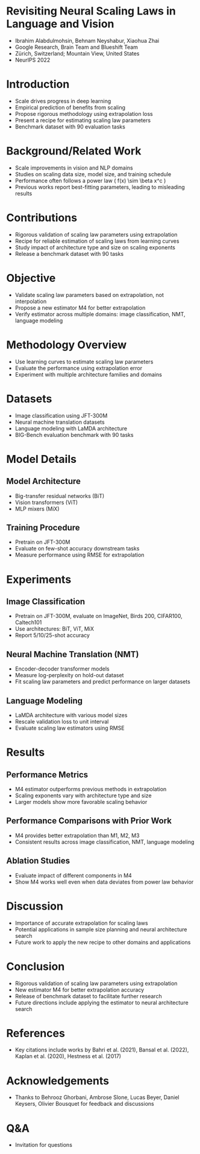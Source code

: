 # Revisiting Neural Scaling Laws in Language and Vision

- Ibrahim Alabdulmohsin, Behnam Neyshabur, Xiaohua Zhai
- Google Research, Brain Team and Blueshift Team
- Zürich, Switzerland; Mountain View, United States
- NeurIPS 2022

# Introduction

- Scale drives progress in deep learning
- Empirical prediction of benefits from scaling
- Propose rigorous methodology using extrapolation loss
- Present a recipe for estimating scaling law parameters
- Benchmark dataset with 90 evaluation tasks

# Background/Related Work

- Scale improvements in vision and NLP domains
- Studies on scaling data size, model size, and training schedule
- Performance often follows a power law \( f(x) \sim \beta x^c \)
- Previous works report best-fitting parameters, leading to misleading results

# Contributions

- Rigorous validation of scaling law parameters using extrapolation
- Recipe for reliable estimation of scaling laws from learning curves
- Study impact of architecture type and size on scaling exponents
- Release a benchmark dataset with 90 tasks

# Objective

- Validate scaling law parameters based on extrapolation, not interpolation
- Propose a new estimator M4 for better extrapolation
- Verify estimator across multiple domains: image classification, NMT, language modeling

# Methodology Overview

- Use learning curves to estimate scaling law parameters
- Evaluate the performance using extrapolation error
- Experiment with multiple architecture families and domains

# Datasets

- Image classification using JFT-300M
- Neural machine translation datasets
- Language modeling with LaMDA architecture
- BIG-Bench evaluation benchmark with 90 tasks

# Model Details

## Model Architecture

- Big-transfer residual networks (BiT)
- Vision transformers (ViT)
- MLP mixers (MiX)

## Training Procedure

- Pretrain on JFT-300M
- Evaluate on few-shot accuracy downstream tasks
- Measure performance using RMSE for extrapolation

# Experiments

## Image Classification

- Pretrain on JFT-300M, evaluate on ImageNet, Birds 200, CIFAR100, Caltech101
- Use architectures: BiT, ViT, MiX
- Report 5/10/25-shot accuracy

## Neural Machine Translation (NMT)

- Encoder-decoder transformer models
- Measure log-perplexity on hold-out dataset
- Fit scaling law parameters and predict performance on larger datasets

## Language Modeling

- LaMDA architecture with various model sizes
- Rescale validation loss to unit interval
- Evaluate scaling law estimators using RMSE

# Results

## Performance Metrics

- M4 estimator outperforms previous methods in extrapolation
- Scaling exponents vary with architecture type and size
- Larger models show more favorable scaling behavior

## Performance Comparisons with Prior Work

- M4 provides better extrapolation than M1, M2, M3
- Consistent results across image classification, NMT, language modeling

## Ablation Studies

- Evaluate impact of different components in M4
- Show M4 works well even when data deviates from power law behavior

# Discussion

- Importance of accurate extrapolation for scaling laws
- Potential applications in sample size planning and neural architecture search
- Future work to apply the new recipe to other domains and applications

# Conclusion

- Rigorous validation of scaling law parameters using extrapolation
- New estimator M4 for better extrapolation accuracy
- Release of benchmark dataset to facilitate further research
- Future directions include applying the estimator to neural architecture search

# References

- Key citations include works by Bahri et al. (2021), Bansal et al. (2022), Kaplan et al. (2020), Hestness et al. (2017)

# Acknowledgements

- Thanks to Behrooz Ghorbani, Ambrose Slone, Lucas Beyer, Daniel Keysers, Olivier Bousquet for feedback and discussions

# Q&A

- Invitation for questions
